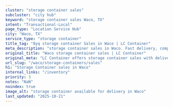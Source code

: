 ```yaml
---
cluster: "storage container sales"
subcluster: "city hub"
keyword: "storage container sales Waco, TX"
intent: "Transactional-Local"
page_type: "Location Service Hub"
city: "Waco, TX"
service_type: "storage container"
title_tag: "8yq storage container Sales in Waco | LC Container"
meta_description: "storage container sales in Waco. Fast delivery, competitive pricing. Serving storage containers area. Quote ID: GPA. Call (214) 524-4168 for your free quote today."
original_title: "Waco storage container sales | LC Container"
original_meta: "LC Container offers storage container sales with delivery in Waco, TX. Local. Fast quotes. Since 2003."
url_slug: "/waco/storage-containers/sales"
h1: "Storage Container sales in Waco"
internal_links: "/inventory"
priority: 3
notes: "NaN"
noindex: true
image_alt: "storage container available for delivery in Waco"
last_updated: "2025-10-21"
---
```


<!-- TODO: Add unique city/inventory copy, images, and internal links here. -->
